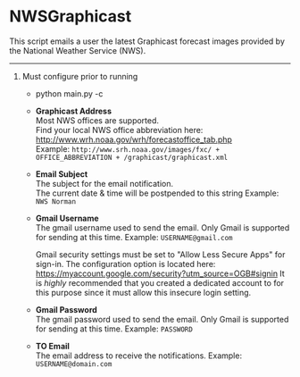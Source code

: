 # NWSGraphicast

This script emails a user the latest Graphicast forecast images provided by the National Weather Service (NWS).

---

1. Must configure prior to running
	* python main.py -c
	* **Graphicast Address**  
	   Most NWS offices are supported.  
	   Find your local NWS office abbreviation here: http://www.wrh.noaa.gov/wrh/forecastoffice_tab.php  
	   Example: `http://www.srh.noaa.gov/images/fxc/ + OFFICE_ABBREVIATION + /graphicast/graphicast.xml`
	* **Email Subject**  
	   The subject for the email notification.  
	   The current date & time will be postpended to this string
	   Example: `NWS Norman`
	* **Gmail Username**  
	   The gmail username used to send the email.
	   Only Gmail is supported for sending at this time.
	   Example: `USERNAME@gmail.com`  
	   
	   Gmail security settings must be set to "Allow Less Secure Apps" for sign-in.  The configuration option is located here: https://myaccount.google.com/security?utm_source=OGB#signin
	   It is *highly* recommended that you created a dedicated account to for this purpose since it must allow this insecure login setting.
	 
	* **Gmail Password**  
	   The gmail password used to send the email.
	   Only Gmail is supported for sending at this time.
	   Example: `PASSWORD`   
	   
	* **TO Email**  
	   The email address to receive the notifications.
	   Example: `USERNAME@domain.com`   
	   	
	